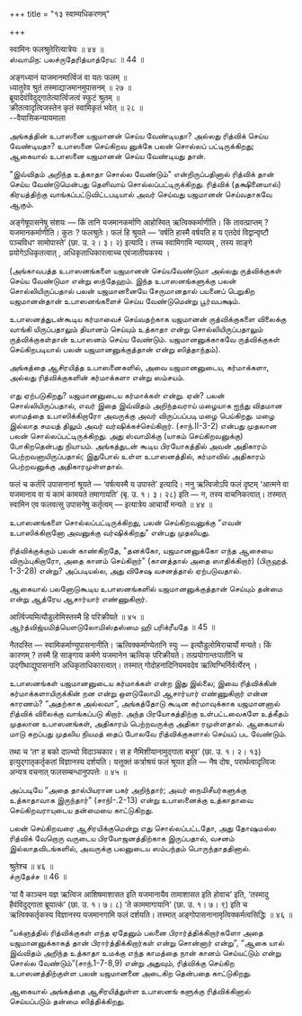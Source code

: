 +++
title = "१३ स्वाम्यधिकरणम्"

+++

स्वामिनः फलश्रुतेरित्यात्रेयः ॥ ४४ ॥  
ஸ்வாமிந: பலச்ருதேரித்யாத்ரேய: ॥ 44 ॥

अङ्गध्यानं याजमानमार्त्विजं वा यतः फलम् ॥  
ध्यातुरेव श्रुतं तस्माद्याजमानमुपासनम् ॥ २७ ॥  
ब्रूयादेवंविदुद्गातेत्यार्त्विजत्वं स्फुटं श्रुतम् ॥  
क्रीतत्वादृत्विजस्तेन कृतं स्वामिकृतं भवेत् ॥ २८ ॥  
--वैयासिकन्यायमाला

அங்கத்தின் உபாஸனை யஜமானன் செய்ய வேண்டியதா? அல்லது ரித்விக் செய்ய
வேண்டியதா? உபாஸனை செய்கிறவ னுக்கே பலன் சொல்லப் பட்டிருக்கிறது; ஆகையால்
உபாஸனை யஜமானன் செய்ய வேண்டியது தான்.

"இவ்விதம் அறிந்த உத்காதா சொல்ல வேண்டும்" என்றிருப்பதினால் ரித்விக் தான்
செய்ய வேண்டுமென்பது தெளிவாய் சொல்லப்பட்டிருக்கிறது. ரித்விக்
(தக்ஷினையால்) கிரயத்திற்கு வாங்கப்பட்டுவிட்டபடியால் அவர் செய்வது யஜமானன்
செய்வதாகவே ஆகும்.

अङ्गेषूपासनेषु संशयः — किं तानि यजमानकर्माणि आहोस्वित्
ऋत्विक्कर्माणीति। किं तावत्प्राप्तम् ? यजमानकर्माणीति। कुतः ?
फलश्रुतेः। फलं हि श्रूयते — ‘वर्षति हास्मै वर्षयति ह य एतदेवं
विद्वान्वृष्टौ पञ्चविधꣳ सामोपास्ते’ (छा. उ. २। ३। २) इत्यादि। तच्च
स्वामिगामि न्याय्यम् , तस्य साङ्गे प्रयोगेऽधिकृतत्वात् ,
अधिकृताधिकारत्वाच्च एवंजातीयकस्य ।

(அங்காவபத்த உபாஸனங்களை யஜமானன் செய்யவேண்டுமா அல்லது ருத்விக்குகள் செய்ய
வேண்டுமா என்று ஸந்தேஹம். இந்த உபாஸனங்களுக்கு பலன் சொல்லியிருப்பதால் பலன்
யஜமானனையே சேருமானதால் பயனைப் பெறுகிற யஜமானன்தான் உபாஸனங்களைச் செய்ய
வேண்டுமென்று பூர்வபக்ஷம்.

உபாஸனத்துடன்கூடிய கர்மாவைச் செய்வதற்காக யஜமானன் ருத்விக்குகளை விலைக்கு
வாங்கி யிருப்பதாலும் தியானம் செய்யும் உத்காதா என்று சொல்லியிருப்பதாலும்
ருத்விக்குகள்தான் உபாஸனம் செய்ய வேண்டும். யஜமானனுக்காகவே ருத்விக்குகள்
செய்கிறபடியால் பலன் யஜமானனுக்குத்தான் என்று ஸித்தாந்தம்).

அங்கத்தை ஆசிரயித்த உபாஸனைகளில், அவை யஜமானனுடைய, கர்மாக்களா, அல்லது
ரித்விக்குகளின் கர்மாக்களா என்று ஸம்சயம்.

எது ஏற்படுகிறது? யஜமானனுடைய கர்மாக்கள் என்று. ஏன்? பலன்
சொல்லியிருப்பதால், எவர் இதை இவ்விதம் அறிந்தவராய் மழையாக ஐந்து விதமான
ஸாமத்தை உபாஸிக்கிறாரோ அவருக்கு அவர் விருப்பப்படி மழை பெய்கிறது. மழை
இல்லாத சமயத் திலும் அவர் வர்ஷிக்கச்செய்கிறார். (சாந்.II-3-2) என்பது
முதலான பலன் சொல்லப்பட்டிருக்கிறது. அது ஸ்வாமிக்கு (யாகம் செய்கிறவனுக்கு)
போகிறதென்பது நியாயம். அங்கத்துடன் கூடிய பிரயோகத்தில் அவன் அதிகாரம்
பெற்றவனாயிருப்பதால்; இதுபோல் உள்ள உபாஸனத்தில், கர்மாவில் அதிகாரம்
பெற்றவனுக்கு அதிகாரமுள்ளதால்.

फलं च कर्तरि उपासनानां श्रूयते — ‘वर्षत्यस्मै य उपास्ते’ इत्यादि। ननु
ऋत्विजोऽपि फलं दृष्टम् ‘आत्मने वा यजमानाय वा यं कामं कामयते तमागायति’
(बृ. उ. १। ३। २८) इति — न, तस्य वाचनिकत्वात्। तस्मात् स्वामिन एव
फलवत्सु उपासनेषु कर्तृत्वम् — इत्यात्रेय आचार्यो मन्यते ॥ ४४ ॥

உபாஸனங்களை சொல்லப்பட்டிருக்கிறது, பலன் செய்கிறவனுக்கு “எவன்
உபாஸிக்கிறானோ அவனுக்கு வர்ஷிக்கிறது” என்பது முதலியது.

ரித்விக்குக்கும் பலன் காண்கிறதே, "தனக்கோ, யஜமானனுக்கோ எந்த ஆசையை
விரும்புகிறாரோ, அதை கானம் செய்கிறார்" (கானத்தால் அதை ஸாதிக்கிறார்)
(பிருஹத். 1-3-28) என்று? அப்படியல்ல, அது விசேஷ வசனத்தால் ஏற்படுவதால்.

ஆகையால் பலனோடுகூடிய உபாஸனங்களில் யஜமானனுக்குத்தான் செய்யும் தன்மை என்று
ஆத்ரேய ஆசார்யார் எண்ணுகிறார்.

आर्त्विज्यमित्यौडुलोमिस्तस्मै हि परिक्रीयते ॥ ४५ ॥  
ஆர்த்விஜ்யமித்யெளடுலோமிஸ்தஸ்மை ஹி பரிக்ரீயதே ॥ 45 ॥

नैतदस्ति — स्वामिकर्माण्युपासनानीति। ऋत्विक्कर्माण्येतानि स्युः —
इत्यौडुलोमिराचार्यो मन्यते। किं कारणम् ? तस्मै हि साङ्गाय कर्मणे
यजमानेन ऋत्विक् परिक्रीयते। तत्प्रयोगान्तःपातीनि च उद्गीथाद्युपासनानि
अधिकृताधिकारत्वात्। तस्मात् गोदोहनादिनियमवदेव ऋत्विग्भिर्निर्वर्त्येरन्
।

உபாஸனங்கள் யஜமானனுடைய கர்மாக்கள் என்ற இது இல்லை; இவை ரித்விக்கின்
கர்மாக்களாயிருக்கின் றன என்று ஒளடுலோமி ஆசார்யார் எண்ணுகிறார் என்ன
காரணம்? “அதற்காக அல்லவா”, அங்கத்தோடு கூடின கர்மாவுக்காக யஜமானனால்
ரித்விக் விலைக்கு வாங்கப்படு கிறார். அந்த பிரயோகத்திற்கு உள்பட்டவைகளே
உத்கீதம் முதலான உபாஸனங்கள், அதிகாரம் பெற்றவருக்கு அதிகா ரமுள்ளதால்.
ஆகையால் மாடு கறப்பது முதலிய நியமத் தைப் போலவே ரித்விக்குகளால் செய்யப் பட
வேண்டும்.

तथा च ‘तꣳ ह बको दाल्भ्यो विदाञ्चकार। स ह नैमिशीयानामुद्गाता बभूव’ (छा.
उ. १। २। १३) इत्युद्गातृकर्तृकतां विज्ञानस्य दर्शयति। यत्तूक्तं
कर्त्राश्रयं फलं श्रूयत इति — नैष दोषः, परार्थत्वादृत्विजः अन्यत्र
वचनात् फलसम्बन्धानुपपत्तेः ॥ ४५ ॥

அப்படியே “அதை தால்பியரான பகர் அறிந்தார்; அவர் நைமிசீயர்களுக்கு
உத்காதாவாக இருந்தார்" (சாந்I-.2-13) என்று உபாஸனைக்கு உத்காதாவை
செய்கிறவராயுடைய தன்மையை காட்டுகிறது.

பலன் செய்கிறவரை ஆசிரயிக்குமென்று எது சொல்லப்பட்டதோ, அது தோஷமல்ல ரித்விக்
வேறொரு வருடைய பிரயோஜனத்திற்காக இருப்பதால், வசனம் இல்லாதவிடங்களில்,
அவருக்கு பலனுடைய ஸம்பந்தம் பொருந்தாததினால்.

श्रुतेश्च ॥ ४६ ॥  
ச்ருதேச்ச ॥ 46 ॥

‘यां वै काञ्चन यज्ञ ऋत्विज आशिषमाशासत इति यजमानायैव तामाशासत इति होवाच’
इति, ‘तस्मादु हैवंविदुद्गाता ब्रूयात्कं’ (छा. उ. १। ७। ८) ‘ते
काममागायानि’ (छा. उ. १। ७। ९) इति च ऋत्विक्कर्तृकस्य विज्ञानस्य
यजमानगामि फलं दर्शयति। तस्मात् अङ्गोपासनानामृत्विक्कर्मत्वसिद्धिः ॥ ४६
॥

“யக்ஞத்தில் ரித்விக்குகள் எந்த ஏதேனும் பலனை பிரார்த்திக்கிறார்களோ அதை
யஜமானனுக்காகத் தான் பிரார்த்திக்கிறார்கள் என்று சொன்னார் என்று”, “ஆகை
யால் இவ்விதம் அறிந்த உத்காதா உமக்கு எந்த காமத்தை நான் கானம் செய்யட்டும்
என்று சொல்ல வேண்டும்”(சாந்.1-7-8,9) என்று அதுவும், ரித்விக்கு செய்கிற
உபாஸனத்திற்குள்ள பலன் யஜமானனை அடைகிற தென்பதை காட்டுகிறது.

ஆகையால் அங்கத்தை ஆசிரயித்துள்ள உபாஸனங் களுக்கு ரித்விக்கினால்
செய்யப்படும் தன்மை ஸித்திக்கிறது.
